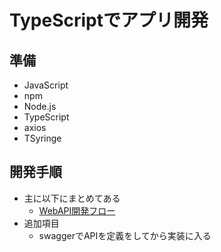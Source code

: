 # TypeScriptでアプリ開発

## 準備
- JavaScript
- npm
- Node.js
- TypeScript
- axios
- TSyringe

## 開発手順
- 主に以下にまとめてある
  - [WebAPI開発フロー](https://github.com/kshina76/centos-backup/tree/master/web_application/開発フローまとめ/WebAPI)
- 追加項目
  - swaggerでAPIを定義をしてから実装に入る
